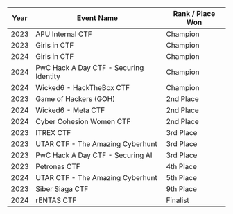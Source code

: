 | Year | Event Name | Rank / Place Won |
|------|------------|------------------|
| 2023 | APU Internal CTF | Champion |
| 2023 | Girls in CTF | Champion |
| 2024 | Girls in CTF | Champion |
| 2024 | PwC Hack A Day CTF - Securing Identity | Champion |
| 2024 | Wicked6 - HackTheBox CTF | Champion |
| 2023 | Game of Hackers (GOH) | 2nd Place |
| 2024 | Wicked6 - Meta CTF | 2nd Place |
| 2024 | Cyber Cohesion Women CTF | 2nd Place |
| 2023 | ITREX CTF | 3rd Place |
| 2023 | UTAR CTF - The Amazing Cyberhunt | 3rd Place |
| 2023 | PwC Hack A Day CTF - Securing AI | 3rd Place |
| 2023 | Petronas CTF | 4th Place |
| 2024 | UTAR CTF - The Amazing Cyberhunt | 5th Place |
| 2023 | Siber Siaga CTF | 9th Place |
| 2024 | rENTAS CTF | Finalist |